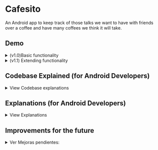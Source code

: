 # Cafesito

An Android app to keep track of those talks we want to have with friends over a coffee and have many coffees we think it will take.

## Demo 

<details>
  <summary>(v1.0)Basic functionality</summary>

![Democafesito](https://media.giphy.com/media/Zx9ZcMmvuyMi4Zelk4/giphy.gif)
</details>


<details>
  <summary>(v1.1) Extending functionality</summary>

![preferences](https://media.giphy.com/media/8LyxgapqBqkhpQSZ7S/giphy.gif)
</details>

## Codebase Explained (for Android Developers)
<details>
  <summary>View Codebase explanations</summary>

  ### Interfaces
    * View.OnClickListener
    * Parceable
    * OnCafeteroListener(custom): onCafeteroClick()
    
  ### Classes: methods
    * Activity: startActivity(); getActivity(); getIntent(); finish(); getSharedPreferences()
    * Log: d(); i() ;
    * RecyclerView.ViewHolder: setText(); getAdapterPosition()
    * RecyclerView.Adapter<>: onCreateViewHolder(); onBindViewHolder(); getItemCount()
    * View: findViewById(); setOnClickListener(); getLineHeight(); getHeight(); onDraw(); setVisibility();setBackgroundColor();    setTextColor();
    * ArrayList<>: get(); size(); remove();
    * LayoutInflater: from(); inflate()
    * ViewGroup: getContext();
    * LinearLayoutManager
    * RecyclerView: setLayoutManager(); setAdapter(); addItemDecoration()
    * RecyclerView.ItemDecoration: getItemOffSets()
    * Rect
    * AppCompatActivity: setSupportActionBar(); setTitle()
    * Intent: putExtra(); getParceableExtra(); hasExtra()
    * Rect
    * Paint: setStyle(); setSTrokeWidth(); setColor()
    * Canvas: drawLine()
    * TextView: getLineBounds()
    * ItemTouchHelper.SimpleCallback: onSwiped()
    * ItemTouchHelper: attachToRecyclerView();
    * SQLiteOpenHelper: onCreate(); onUpgrade();
    * SQLiteDatabase: getWritableDatabase(); insert(); rawQuery(); delete(); update()
    * ContentValues: put()
    * Cursor:
    * SharedPreferences:getString(); edit()
    * SharedPreferences.Editor: putString(); apply()
    * AlertDialog.Builder: setMessage(); create()
    * AlertDialog.show()

    
  ### GUI Elements: attribute=value
    * LinearLayout: orientation; weightSum; background; gravity
    * View
    * TextView: lines; textSize; padding; textColor; textSize; layout_margin_start; setText(); imeOptions="flagNoExtractUi"
    * RecyclerView: orientation; padding; layout_behaviour="@string/appbar_scrolling_view_behaviour"
    * CoordinatorLayout
    * AppBarLayout
    * ToolBar: layout_height="?attr/actionBarSize"; layout_scrollFlags="scroll"
    * include
    * LinearLayout
    * ConstraintLayout
    * RelativeLayout: visibility="visible/gone";
    * ImageButton: layout_centerInParent; background ="?attr/selectableItemBackGround"
    * LinedEditText(custom)
    * shape: shape="rectangle"
      * stroke: width; color
      * corner: radius
      * solid: color;
    

  
  ### Other resources used
    * themes.xml
    * colors.xml
    * values.xml (acceso a través de ?attr) & (acceso a través de "@string/appbar_scrolling...)
    * AndroidManifest.xml

  
</details>

## Explanations (for Android Developers)
<details>
  <summary>View Explanations</summary>

  ### RecyclerView Implementation
    1. Crear layout para un solo item (layout_cafetero_list_item.xml)
    2. Crear el adaptador
      1. Creamos clase java
      2. Anidamos una clase que hereda de RecyclerVew.ViewHolder. En ella añadimos atributos y referenciamos los widgets.
      3. En la clase adaptadora añadimos herencia de RecyclerView.Adapter. Le pasamos como tipo la clase anidada.
      4. Añadimos un ArrayList a la clase adaptadora
      5. Sobreescribimos
        * onCreateViewHolder() 
          1. `View view = LayoutInflater.from(viewGroup.getContext()).inflate(R.layout.nombreLayout, viewGroup, false );`
          2. return new ViewHolder(view)
        * onBindViewHolder()
          1. viewHolder.atributo.setText(array.get(pos)).getNombreAtributo()) -> por cada widget
    3. Implementar el widget
      1. Añadimos un RecyclerView al layout que muestra la lista de ítems
      2. En Java
        * Referenciamos: Array, adaptador y recyclerview
        * Pasamos al recyclerview una instancia del adaptador y una instancia de LinearLayoutManager

  ### Splitting items with ItemDecorator
    1. Se crea una clase que herede de RecyclerView.ItemDecoration
    2. Se sobreescribe getItemOffset
    3. Se le pasa una instancia de este objeto al recyclerview

  ### ActionBar with custom behaviour
    1. Desactivar el ActionBar por defecto: en themes.xml sustituir DarkActionBar por NoActionBar
    2. Seguir la documentacion de https://material.io/components/app-bars-top/android#using-top-app-bars
  
  ### OnItemListener: Good practice implementation
    Resumen: Definimos una interfaz, que será ejecutada por cada ítem cuando se click sobre él.

    Aclaración: Cada ítem del recyclerview es un ViewHolder

    Para entender mejor la implementación pensemos en lo que queremos que ocurra desde el punto de vista de la ejecución.

    Ejecución:
      1. El Activity implementa una interfaz
      2. El Activity, al instanciar el adaptador, le pasa dicha interfaz.
      3. Dentro de la clase adaptadora, ésta instancia la interfaz y se la pasa a ViewHolder
      4. Dentro de ViewHolder, ésta clase implementa la interfaz OnClickListener
      5. ViewHolder, cada vez que crea un ítem, le aplica OnClickListener (ahora cada ítem notará clicks)
      6. ViewHolder sobreescribe onClick(), donde usa la interfaz, invoca el método onCafeteroClick pasándole la posición del ítem
      7. ¿Cómo le pasa la posición del ítem? Usando el método getAdapterPosition()

    Implementación:

    1. En clase Adaptadora: Definimos, instanciamos y pasamos a la clase anidada la Interfaz:
    2. En clase anidada ViewHolder: 
      * Implementa OnClickListener
      * Aplica OnClickListener a cada ítem
      * Sobreescribe onClick: usa la interfaz y le pasa la posición del ítem como parámetro gracias a getAdapterPosition()
    3. Sobreescribimos onClick() 

  Interface:
  ```java
  public interface OnCafeteroListener{
      void onCafeteroClick(Integer position);
  }
  ```
  Overriding onClick()

  ```java
  @Override
        public void onClick(View v) {
            onCafeteroListener.onCafeteroClick(getAdapterPosition());
        }
  ```
### Activity creation and passing objects between Activity1 and Activity2

    - Resumen: 
      - Este activity mostrará los detalles de cada ítem. 
      - Tendrá dos modos: Lectura y Escritura

    1. Crear Empty Activity usando generandor de código(genera layout y lo añade a androidManifest.xml )
    2. Hacer el objeto Parcelable (añadir métodos + implementación)
    3. Crear un Intent y adjuntarle un Bundle con el objeto deseado
    4. Recuperar el objeto en el activity nº2
    5. Con el método getIntent().hasExtra() podemo discriminar de qué activity viene el Itent

  ### Layouts: Some notes

    * weightSum: Si un elto padre tiene 100 como valor, podemos poner después el atributo layout_weight a los hijos para que ocupen un porcentaje del mismo, no sin antes poner layout_height/width a 0dp.
    * RelativeLayout: permite usar layout_centerInParent en los hijos. Es útil para manejar botones e imágenes centradas.
    * <include layout=""> permite anidar unos layouts dentro de otros y tener el código modularizado.
    * android:gravity es muy útil para posicionar texto
  
  ### AppCompatEditText: creating the component

    Resumen: Crearemos un EditText personalizado, que tiene dibujadas líneas como si fuera papel de un cuaderno de notas.

    1. Crear una clase java que herede de AppCompatEditText
    2. Usar constructor que tenga el objeto AttributeSet como parámetro (importante)
    3. Sobreescribir onDraw() y, usando el objeto Rect + Paint dibujar líneas (ver código)
    4. Referenciar dicho componente en el layout

  ### Softening the borders with drawable <shape>
    1. Crear un drawable resource
    2. Usar <shape><stroke><corners> para definir el borde deseado
    3. Añadir al widget el atributo background referenciando el drawable.xml creado (mirar codigo)

  ### View + Edit in the same Activity: Design decision

    Resumen: Decido diseñar la app de tal manera que la opción READ y la opción EDIT del CRUD se muestren en la misma activity.
    Lo que hago es guardar un estado del activity en la variable "modo". Cuando se pulsa el botón flotante los widgets cambian de
    color, algunos desaparecen de la vista (View.changevisibility()) para dar paso a EditText etc. Lo importante es que el usuario
    puede modificar los datos y, al volver a pulsar el botón flotante, el objeto se actualiza.

  
  ### ItemTouchHelper implementation (deleting an item from the recyclerview swaping left or right)

    1. Instanciar una clase abstracta ItemTouchHelper.SimpleCallback pasandole como parámetros -> 0 y la dirección (mirar código)
    2. Sobreescribir el método onSwipe() ejecutando el código que queramos (borrado de un ítem + actualización del adaptador)

  ### Some random notes

    * Para volver terminar un activity usamos finish()
    * Al añadir el atributo imeOptions y darle el valor flagNoExtractUi hace que no se tape la interfaz cuando estamos editando
      un EditText con la pantalla en horizontal.
  
  ### Data Persistence with SQLite

    Resumen: Una vez hemos terminado la GUI y comprobado que funciona correctamente con datos estáticos, vamos implementar la persistencia de datos con SQLite.

    Nota: Cabe destacar que, debido a que en nuestra aplicación la VISTA y la EDICIÓN ocurren en el mismo activity, dicho activity
    tiene que:
      * Tener dos estados posibles: esto lo hicimos guardando en una variable estática el modo en el que se encuentra, además de 
      activando/desactivando el modo edición(mirar código)
      * Controlar si, al instanciarse CafeteroActivity estamos creando un nuevo Cafetero o estamos modificando uno existente. Esto lo hicimos discriminando el Intent, filtrando por el Extra (mirar código)
      * La primera columna es nº 0!: A diferencia de otras bases de datos como MySQL u Oracle, al usar cursores para obtener los registros de las tablas, la primera columna tiene un índice 0. Esto es muy importante.
      * Muy importante, después de que se ejecute onCreate() de la clase SQLOpenHelper, se crearán tablas cuya estructura no puede cambiar. Dicha base
      de datos se crea en la memoria del emulador del teléfono móvil en el que corre la aplicación. Si queremos cambiar la estructura de la base datos
      modificando una tabla, tendremos que cambiar la versión en el constructor de la clase o dará errores.

    
    Implementación 
      1. Creamos una clase que herede de SQLiteOpenHelper
      2. Generamos un constructor que sólo recibirá Context como parámetro y al que le pasamos null como CursorFactory. 
      3. Creamos los métodos para add, delete, update y select que necesita nuestra aplicación (mirar código comentado)

#### SharedPreferences

[Documentacion](https://developer.android.com/training/data-storage/shared-preferences)

##### Where to find preferences file

<pre>
  1. En View>Tool Windows>Device File Explorer; Podemos ver la memoria del teléfono (emulado o no) que seleccionemos en el desplegable.
  2. En el directorio <b>data/data/nombreApp/shared_prefs</b> se encuentran los archivos xml donde se guardan las preferencias
  Nota: Si hemos usado getPreferences() para cargar el objeto SharedPreferences, se guardarán los datos en un archivo llamado: NombreActividad.xml
  Nota2: Si hemos usado getSharedPreferences() se generará un archivo en el mismo directorio pero con el nombre que le hayamos pasado como parámetro a dicho método.
</pre>

##### Use example

  ```java

    Date fechaActual = Calendar.getInstance().getTime();
    String fechaString = fechaActual.toString();
    String fechaKey = "fechaInicioSesion";
    String fechaValue = fechaString;

    //GUARDAR PREFERENCIAS DE LA ACTIVIDAD
    //escribirá en las preferencias de la actividad porque getPreferences() se ejecuta desde el contexto, que es la actividad
    //el nombre del archivo será paquete.Actividad.xml
    SharedPreferences sharedPreferences = getPreferences(Context.MODE_PRIVATE);
    SharedPreferences.Editor editor = sharedPreferences.edit();
    editor.putString(fechaKey ,fechaValue);
    editor.apply();

    //AHORA CON PREFERENCIAS DEL USUARIO DE LA APLICACIÓN
    //Al usar getSharedPreferences(), se genera un archivo (lo tenemos referenciado en el recurso strings.xml), se llama CafesitoLogFile
    SharedPreferences sharedPreferencesGlobal = getSharedPreferences(getString(R.string.com_edusoft_dam_cafesito_CAFESITO_LOG), MODE_PRIVATE); //El objeto sharedPreferencesGlobal apunta al fichero CafesitoLogFile.xml
    SharedPreferences.Editor globalEditor = sharedPreferencesGlobal.edit(); //cargamos el editor del las preferencias globales
    globalEditor.putString(fechaKey,fechaValue); //guardamos pares clave:valor en el editor
    globalEditor.apply(); //el editor aplica los cambios

    //PARA LEER DEL ARCHIVO DE PREFERENCIAS GLOBAL
    SharedPreferences sharedPreferencesLectura = getSharedPreferences(getString(R.string.com_edusoft_dam_cafesito_CAFESITO_LOG),MODE_PRIVATE);
    String lecturaFecha = sharedPreferencesLectura.getString(fechaKey,"error"); //obtiene el valor del elto con key "fechaInicioSesion", devuelve "error" si no encuetra el key
    Toast.makeText(this, lecturaFecha, Toast.LENGTH_SHORT).show(); //mostrará por pantalla el valor recuperado
  ```
![Imgur](https://i.imgur.com/iIzshlp.png)


</details>

## Improvements for the future

<details>
  <summary>Ver Mejoras pendientes:</summary>

- rama-room: persistencia de datos con Room + Arquitectura recomendada (Repository + LiveData)
- Añadir foto/icono
- 
</details>



